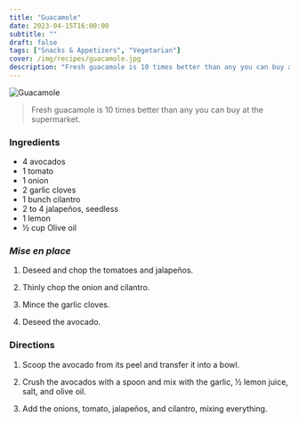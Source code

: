 ```yaml
---
title: "Guacamole"
date: 2023-04-15T16:00:00
subtitle: ""
draft: false
tags: ["Snacks & Appetizers", "Vegetarian"]
cover: /img/recipes/guacamole.jpg
description: "Fresh guacamole is 10 times better than any you can buy at the supermarket."
---
```


<div class="my-flexbox row-collapse center basic-gap" >
  <div>
    <img src="/img/recipes/guacamole.jpg" alt="Guacamole" class="cover-img">
  </div>
  <div>
    <blockquote>
      Fresh guacamole is 10 times better than any you can buy at the supermarket.
    </blockquote>
  </div>
</div>

### Ingredients

- 4 avocados
- 1 tomato
- 1 onion
- 2 garlic cloves
- 1 bunch cilantro
- 2 to 4 jalapeños, seedless
- 1 lemon
- ½ cup Olive oil

### _Mise en place_

1. Deseed and chop the tomatoes and jalapeños.

2. Thinly chop the onion and cilantro.

3. Mince the garlic cloves.

4. Deseed the avocado.

### Directions

1. Scoop the avocado from its peel and transfer it into a bowl.

2. Crush the avocados with a spoon and mix with the garlic, ½ lemon juice, salt, and olive oil.

3. Add the onions, tomato, jalapeños, and cilantro, mixing everything.
